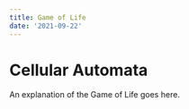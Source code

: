 ```yaml
---
title: Game of Life
date: '2021-09-22'
---
```


# Cellular Automata

An explanation of the Game of Life goes here.
